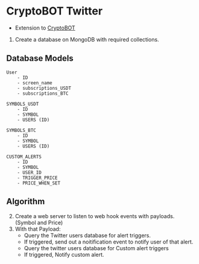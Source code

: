 # CryptoBOT Twitter
- Extension to [CryptoBOT](https://twitter.com/crypto3ot)


1. Create a database on MongoDB with required collections.

## Database Models
	User
		- ID
		- screen_name
		- subscriptions_USDT
		- subscriptions_BTC
		  
	SYMBOLS_USDT
		- ID
		- SYMBOL
		- USERS (ID)

	SYMBOLS_BTC
		- ID
		- SYMBOL
		- USERS (ID)

	CUSTOM_ALERTS
		- ID
		- SYMBOL
		- USER_ID
		- TRIGGER_PRICE
		- PRICE_WHEN_SET

## Algorithm

2. Create a web server to listen to web hook events with payloads. (Symbol and Price)
3. With that Payload:
	- Query the Twitter users database for alert triggers.
	- If triggered, send out a noitification event to notify user of that alert.
	- Query the twitter users database for Custom alert triggers
	- If triggered, Notify custom alert.